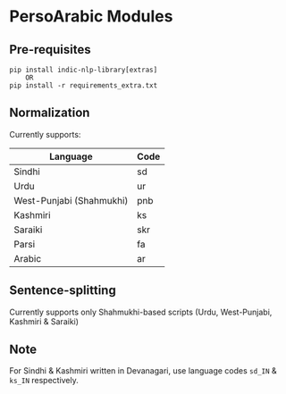 # PersoArabic Modules

## Pre-requisites

```
pip install indic-nlp-library[extras]
    OR
pip install -r requirements_extra.txt
```

## Normalization

Currently supports:

|Language|Code|
|--------|----|
|Sindhi|sd|
|Urdu|ur|
|West-Punjabi (Shahmukhi)|pnb|
|Kashmiri|ks|
|Saraiki|skr|
|Parsi|fa|
|Arabic|ar|

## Sentence-splitting

Currently supports only Shahmukhi-based scripts (Urdu, West-Punjabi, Kashmiri & Saraiki)

## Note

For Sindhi & Kashmiri written in Devanagari, use language codes `sd_IN` & `ks_IN` respectively.

